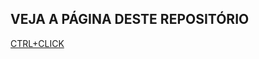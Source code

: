## VEJA A PÁGINA DESTE REPOSITÓRIO
<a href="https://marlissonls.github.io/javascript-alpha/">CTRL+CLICK</a>